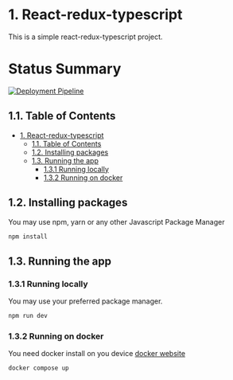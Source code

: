 # 1. React-redux-typescript

This is a simple react-redux-typescript project.

# Status Summary
[![Deployment Pipeline](https://github.com/esauml/utl-app-juegos/actions/workflows/pipeline.yml/badge.svg?branch=develop)](https://github.com/esauml/utl-app-juegos/actions/workflows/pipeline.yml)

## 1.1. Table of Contents

- [1. React-redux-typescript](#1-react-redux-typescript)
  - [1.1. Table of Contents](#11-table-of-contents)
  - [1.2. Installing packages](#12-installing-packages)
  - [1.3. Running the app](#13-running-the-app)
    - [1.3.1 Running locally](#131-running-locally)
    - [1.3.2 Running on docker](#132-running-on-docker)

## 1.2. Installing packages

You may use npm, yarn or any other Javascript Package Manager

```Bash
npm install
```

## 1.3. Running the app

### 1.3.1 Running locally

You may use your preferred package manager.

```Bash
npm run dev
```

### 1.3.2 Running on docker

You need docker install on you device [docker website](https://www.docker.com/)

```Bash
docker compose up
````

